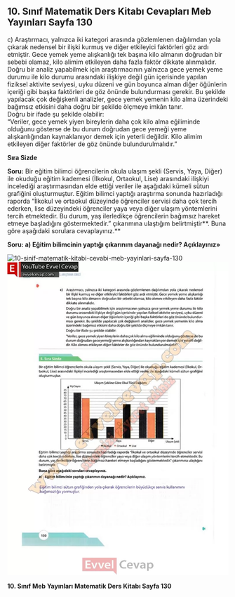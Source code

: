 ## 10. Sınıf Matematik Ders Kitabı Cevapları Meb Yayınları Sayfa 130

c) Araştırmacı, yalnızca iki kategori arasında gözlemlenen dağılımdan yola çıkarak nedensel bir ilişki kurmuş ve diğer etkileyici faktörleri göz ardı etmiştir. Gece yemek yeme alışkanlığı tek başına kilo almanın doğrudan bir sebebi olamaz, kilo alimim etkileyen daha fazla faktör dikkate alınmalıdır.  
 Doğru bir analiz yapabilmek için araştırmacının yalnızca gece yemek yeme durumu ile kilo durumu arasındaki ilişkiye değil gün içerisinde yapılan fiziksel aktivite seviyesi, uyku düzeni ve gün boyunca alman diğer öğünlerin içeriği gibi başka faktörleri de göz önünde bulundurması gerekir. Bu şekilde yapılacak çok değişkenli analizler, gece yemek yemenin kilo alma üzerindeki bağımsız etkisini daha doğru bir şekilde ölçmeye imkân tanır.  
 Doğru bir ifade şu şekilde olabilir:  
 “Veriler, gece yemek yiyen bireylerin daha çok kilo alma eğiliminde olduğunu gösterse de bu durum doğrudan gece yemeği yeme alışkanlığından kaynaklanıyor demek için yeterli değildir. Kilo alimim etkileyen diğer faktörler de göz önünde bulundurulmalıdır.”

**Sıra Sizde**

**Soru:** Bir eğitim bilimci öğrencilerin okula ulaşım şekli (Servis, Yaya, Diğer) ile okuduğu eğitim kademesi (İlkokul, Ortaokul, Lise) arasındaki ilişkiyi incelediği araştırmasından elde ettiği veriler ile aşağıdaki kümeli sütun grafiğini oluşturmuştur. Eğitim bilimci yaptığı araştırma sonunda hazırladığı raporda “İlkokul ve ortaokul düzeyinde öğrenciler servisi daha çok tercih ederken, lise düzeyindeki öğrenciler yaya veya diğer ulaşım yöntemlerini tercih etmektedir. Bu durum, yaş ilerledikçe öğrencilerin bağımsız hareket etmeye başladığını göstermektedir.” çıkarımına ulaştığım belirtmiştir**. Buna göre aşağıdaki sorulara cevaplayınız.**

**Soru: a) Eğitim bilimcinin yaptığı çıkarınım dayanağı nedir? Açıklayınız»**

![10-sinif-matematik-kitabi-cevabi-meb-yayinlari-sayfa-130]()![10-sinif-matematik-kitabi-cevabi-meb-yayinlari-sayfa-130](./image1.webp)

**10. Sınıf Meb Yayınları Matematik Ders Kitabı Sayfa 130**